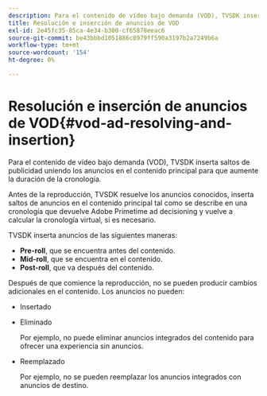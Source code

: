 ```yaml
---
description: Para el contenido de vídeo bajo demanda (VOD), TVSDK inserta saltos de publicidad uniendo los anuncios en el contenido principal para que aumente la duración de la cronología.
title: Resolución e inserción de anuncios de VOD
exl-id: 2e45fc35-85ca-4e34-b300-cf65878eeac6
source-git-commit: be43bbbd1051886c8979ff590a3197b2a7249b6a
workflow-type: tm+mt
source-wordcount: '154'
ht-degree: 0%

---
```


# Resolución e inserción de anuncios de VOD{#vod-ad-resolving-and-insertion}

Para el contenido de vídeo bajo demanda (VOD), TVSDK inserta saltos de publicidad uniendo los anuncios en el contenido principal para que aumente la duración de la cronología.

Antes de la reproducción, TVSDK resuelve los anuncios conocidos, inserta saltos de anuncios en el contenido principal tal como se describe en una cronología que devuelve Adobe Primetime ad decisioning y vuelve a calcular la cronología virtual, si es necesario.

TVSDK inserta anuncios de las siguientes maneras:

* **Pre-roll**, que se encuentra antes del contenido.
* **Mid-roll**, que se encuentra en el contenido.
* **Post-roll**, que va después del contenido.

Después de que comience la reproducción, no se pueden producir cambios adicionales en el contenido. Los anuncios no pueden:

* Insertado
* Eliminado

   Por ejemplo, no puede eliminar anuncios integrados del contenido para ofrecer una experiencia sin anuncios.
* Reemplazado

   Por ejemplo, no se pueden reemplazar los anuncios integrados con anuncios de destino.

